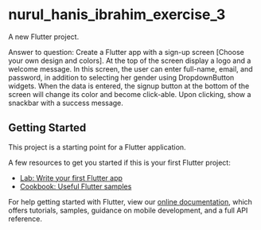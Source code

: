 # nurul_hanis_ibrahim_exercise_3

A new Flutter project.

Answer to question: Create a Flutter app with a sign-up screen [Choose your own  design and colors]. At the top of the screen display a logo and a  welcome message. In this screen, the user can enter full-name,  email, and password, in addition to selecting her gender using  DropdownButton widgets. When the data is entered, the signup  button at the bottom of the screen will change its color and become  click-able. Upon clicking, show a snackbar with a success  message. 

## Getting Started

This project is a starting point for a Flutter application.

A few resources to get you started if this is your first Flutter project:

- [Lab: Write your first Flutter app](https://flutter.dev/docs/get-started/codelab)
- [Cookbook: Useful Flutter samples](https://flutter.dev/docs/cookbook)

For help getting started with Flutter, view our
[online documentation](https://flutter.dev/docs), which offers tutorials,
samples, guidance on mobile development, and a full API reference.
